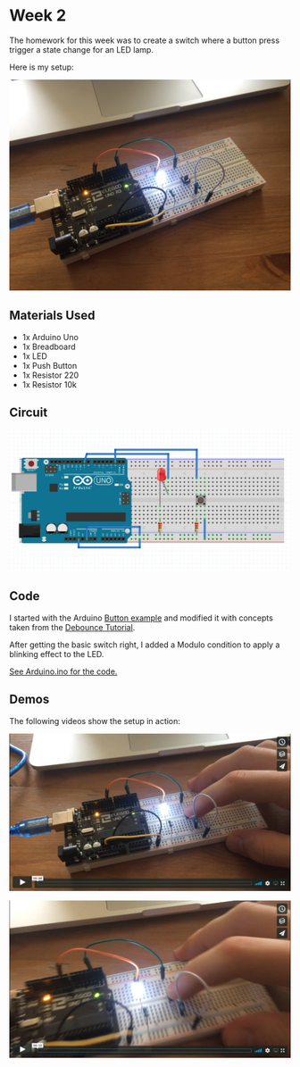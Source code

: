 # Week 2

The homework for this week was to create a switch where a button press trigger a state change for an LED lamp.

Here is my setup:

![img](assets/setup.JPG)

## Materials Used
- 1x Arduino Uno
- 1x Breadboard
- 1x LED
- 1x Push Button
- 1x Resistor 220
- 1x Resistor 10k

## Circuit

![Schematic](assets/schematic.png)

## Code

I started with the Arduino [Button example](http://www.arduino.cc/en/Tutorial/Button) and modified it with concepts taken from the [Debounce Tutorial](https://www.arduino.cc/en/Tutorial/Debounce).  

After getting the basic switch right, I added a Modulo condition to apply a blinking effect to the LED.

[See Arduino.ino for the code.](Arduino/Arduino.ino)

## Demos

The following videos show the setup in action:

[![Preview](assets/Switch.png)](https://vimeo.com/232496341/9052fb2db1)

[![Preview](assets/Switch-blink.png)](https://vimeo.com/232496407/cd38ba85a0)
